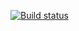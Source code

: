 [![Build status](https://ci.appveyor.com/api/projects/status/5wr6bir2fjs800xb?svg=true)](https://ci.appveyor.com/project/pdmashkov/homework3)
